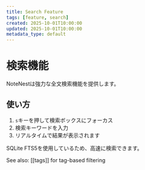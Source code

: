 ```yaml
---
title: Search Feature
tags: [feature, search]
created: 2025-10-01T10:00:00
updated: 2025-10-01T10:00:00
metadata_type: default
---
```


# 検索機能

NoteNestは強力な全文検索機能を提供します。

## 使い方

1. `s`キーを押して検索ボックスにフォーカス
2. 検索キーワードを入力
3. リアルタイムで結果が表示されます

SQLite FTS5を使用しているため、高速に検索できます。

See also: [[tags]] for tag-based filtering
